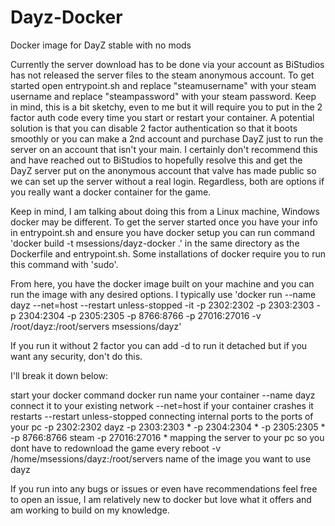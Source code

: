 # Dayz-Docker
Docker image for DayZ stable with no mods

Currently the server download has to be done via your account as BiStudios has not released the server files to the steam anonymous account. 
To get started open entrypoint.sh and replace "steamusername" with your steam username and replace "steampassword" with your steam password. 
Keep in mind, this is a bit sketchy, even to me but it will require you to put in the 2 factor auth code every time you start or restart your container. 
A potential solution is that you can disable 2 factor authentication so that it boots smoothly or you can make a 2nd account and purchase DayZ just to run the server on an account that isn't your main. 
I certainly don't recommend this and have reached out to BiStudios to hopefully resolve this and get the DayZ server put on the anonymous account that valve has made public so we can set up the server without a real login. 
Regardless, both are options if you really want a docker container for the game. 


Keep in mind, I am talking about doing this from a Linux machine, Windows docker may be different. 
To get the server started once you have your info in entrypoint.sh and ensure you have docker setup you can run command 'docker build -t msessions/dayz-docker .' in the same directory as the Dockerfile and entrypoint.sh. 
Some installations of docker require you to run this command with 'sudo'.


From here, you have the docker image built on your machine and you can run the image with any desired options. 
I typically use 'docker run --name dayz --net=host --restart unless-stopped -it -p 2302:2302 -p 2303:2303 -p 2304:2304 -p 2305:2305 -p 8766:8766 -p 27016:27016 -v /root/dayz:/root/servers msessions/dayz'


If you run it without 2 factor you can add -d to run it detached but if you want any security, don't do this.


I'll break it down below:

start your docker command									docker run
name your container									--name dayz 
connect it to your existing network							--net=host
if your container crashes it restarts							--restart unless-stopped
connecting internal ports to the ports of your pc					-p 2302:2302		dayz
											-p 2303:2303		*
											-p 2304:2304		*
											-p 2305:2305		*
											-p 8766:8766		steam
											-p 27016:27016		*
mapping the server to your pc so you dont have to redownload the game every reboot	-v /home/msessions/dayz:/root/servers
name of the image you want to use							dayz


If you run into any bugs or issues or even have recommendations feel free to open an issue, I am relatively new to docker but love what it offers and am working to build on my knowledge.
